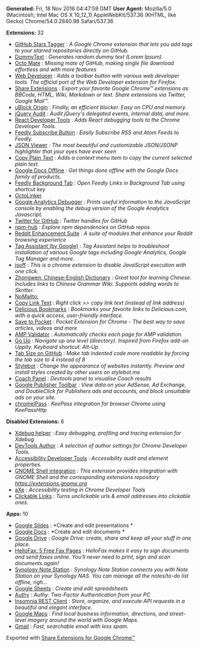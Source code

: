 **Generated:** Fri, 18 Nov 2016 04:47:59 GMT
**User Agent:** Mozilla/5.0 (Macintosh; Intel Mac OS X 10_12_1) AppleWebKit/537.36 (KHTML, like Gecko) Chrome/54.0.2840.98 Safari/537.36

**Extensions:** 32

 - [GitHub Stars Tagger](https://chrome.google.com/webstore/detail/aaihhjepepgajmehjdmfkofegfddcabc) : *A Google Chrome extension that lets you add tags to your starred repositories directly on GitHub.*
 - [DummyText](https://chrome.google.com/webstore/detail/ahnionhaccolmddlboaklelpadaeafbj) : *Generates random dummy text (Lorem Ipsum).*
 - [Octo Mate](https://chrome.google.com/webstore/detail/baggcehellihkglakjnmnhpnjmkbmpkf) : *Missing mate of GitHub, making single file download effortless and with more features*
 - [Web Developer](https://chrome.google.com/webstore/detail/bfbameneiokkgbdmiekhjnmfkcnldhhm) : *Adds a toolbar button with various web developer tools. The official port of the Web Developer extension for Firefox.*
 - [Share Extensions](https://chrome.google.com/webstore/detail/chdafcbnfkfenoeejpaeenpdamhmalhe) : *Export your favorite Google Chrome™ extensions as BBCode, HTML, Wiki, Markdown or text. Share extensions via Twitter, Google Mail™.*
 - [uBlock Origin](https://chrome.google.com/webstore/detail/cjpalhdlnbpafiamejdnhcphjbkeiagm) : *Finally, an efficient blocker. Easy on CPU and memory.*
 - [jQuery Audit](https://chrome.google.com/webstore/detail/dhhnpbajdcgdmbbcoakfhmfgmemlncjg) : *Audit jQuery's delegated events, internal data, and more.*
 - [React Developer Tools](https://chrome.google.com/webstore/detail/fmkadmapgofadopljbjfkapdkoienihi) : *Adds React debugging tools to the Chrome Developer Tools.*
 - [Feedly Subscribe Button](https://chrome.google.com/webstore/detail/gbbnddjfcllebfcnihfgmdplgaiejepc) : *Easily Subscribe RSS and Atom Feeds to Feedly.*
 - [JSON Viewer](https://chrome.google.com/webstore/detail/gbmdgpbipfallnflgajpaliibnhdgobh) : *The most beautiful and customizable JSON/JSONP highlighter that your eyes have ever seen*
 - [Copy Plain Text](https://chrome.google.com/webstore/detail/gfkjbblipihgggjiinobdmkfemadjeef) : *Adds a context menu item to copy the current selected plain text.*
 - [Google Docs Offline](https://chrome.google.com/webstore/detail/ghbmnnjooekpmoecnnnilnnbdlolhkhi) : *Get things done offline with the Google Docs family of products.*
 - [Feedly Background Tab](https://chrome.google.com/webstore/detail/gjlijkhcebalcchkhgaiflaooghmoegk) : *Open Feedly Links in Background Tab using shortcut key*
 - [OctoLinker](https://chrome.google.com/webstore/detail/jlmafbaeoofdegohdhinkhilhclaklkp) 
 - [Google Analytics Debugger](https://chrome.google.com/webstore/detail/jnkmfdileelhofjcijamephohjechhna) : *Prints useful information to the JavaScript console by enabling the debug version of the Google Analytics Javascript.*
 - [Twitter for GitHub](https://chrome.google.com/webstore/detail/joalalcafnlmimkfkihjbdgmphgedojc) : *Twitter handles for GitHub*
 - [npm-hub](https://chrome.google.com/webstore/detail/kbbbjimdjbjclaebffknlabpogocablj) : *Explore npm dependencies on GitHub repos*
 - [Reddit Enhancement Suite](https://chrome.google.com/webstore/detail/kbmfpngjjgdllneeigpgjifpgocmfgmb) : *A suite of modules that enhance your Reddit browsing experience*
 - [Tag Assistant (by Google)](https://chrome.google.com/webstore/detail/kejbdjndbnbjgmefkgdddjlbokphdefk) : *Tag Assistant helps to troubleshoot installation of various Google tags including Google Analytics, Google Tag Manager and more.*
 - [jsoff](https://chrome.google.com/webstore/detail/kjhbibcocglfnpllfodaiabanmmegomm) : *This is a chrome extension to disable JavaScript execution with one click.*
 - [Zhongwen: Chinese-English Dictionary](https://chrome.google.com/webstore/detail/kkmlkkjojmombglmlpbpapmhcaljjkde) : *Great tool for learning Chinese. Includes links to Chinese Grammar Wiki. Supports adding words to Skritter.*
 - [NoMailto:](https://chrome.google.com/webstore/detail/kpjfofodmdaoclidmbinmjeihnokblej) 
 - [Copy Link Text](https://chrome.google.com/webstore/detail/lhdokmjpoambonhlpgcodobebebjdeil) : *Right click >> copy link text (instead of link address)*
 - [Delicious Bookmarks](https://chrome.google.com/webstore/detail/lnapbapmncaacbfijemonkinanfaebhm) : *Bookmarks your favorite links to Delicious.com, with a quick access, user-friendly interface.*
 - [Save to Pocket](https://chrome.google.com/webstore/detail/niloccemoadcdkdjlinkgdfekeahmflj) : *Pocket Extension for Chrome - The best way to save articles, videos and more*
 - [AMP Validator](https://chrome.google.com/webstore/detail/nmoffdblmcmgeicmolmhobpoocbbmknc) : *Automatically checks each page for AMP validation.*
 - [Go Up](https://chrome.google.com/webstore/detail/npbnnjfgilfknnbdbolmpbpoecedkdhg) : *Navigate up one level (directory). Inspired from Firefox add-on Uppity. Keyboard shortcut: Alt-Up*
 - [Tab Size on GitHub](https://chrome.google.com/webstore/detail/ofjbgncegkdemndciafljngjbdpfmbkn) : *Make tab indented code more readable by forcing the tab size to 4 instead of 8*
 - [Stylebot](https://chrome.google.com/webstore/detail/oiaejidbmkiecgbjeifoejpgmdaleoha) : *Change the appearance of websites instantly. Preview and install styles created by other users on stylebot.me*
 - [Coach Panel](https://chrome.google.com/webstore/detail/olecfjmnejnkjipoicfpneceppjeaemo) : *Devtools panel to visualise Coach results*
 - [Google Publisher Toolbar](https://chrome.google.com/webstore/detail/omioeahgfecgfpfldejlnideemfidnkc) : *View data on your AdSense, Ad Exchange, and DoubleClick for Publishers ads and accounts, and block unsuitable ads on your site.*
 - [chromeIPass](https://chrome.google.com/webstore/detail/ompiailgknfdndiefoaoiligalphfdae) : *KeePass integration for browser Chrome using KeePassHttp*

**Disabled Extensions:** 6
 - [Xdebug helper](https://chrome.google.com/webstore/detail/eadndfjplgieldjbigjakmdgkmoaaaoc) : *Easy debugging, profiling and tracing extension for Xdebug*
 - [DevTools Author](https://chrome.google.com/webstore/detail/egfhcfdfnajldliefpdoaojgahefjhhi) : *A selection of author settings for Chrome Developer Tools.*
 - [Accessibility Developer Tools](https://chrome.google.com/webstore/detail/fpkknkljclfencbdbgkenhalefipecmb) : *Accessibility audit and element properties.*
 - [GNOME Shell integration](https://chrome.google.com/webstore/detail/gphhapmejobijbbhgpjhcjognlahblep) : *This extension provides integration with GNOME Shell and the corresponding extensions repository https://extensions.gnome.org*
 - [aXe](https://chrome.google.com/webstore/detail/lhdoppojpmngadmnindnejefpokejbdd) : *Accessibility testing in Chrome Developer Tools*
 - [Clickable Links](https://chrome.google.com/webstore/detail/mgamelhnfokapndfdodnmfiningckjia) : *Turns unclickable urls & email addresses into clickable ones.*

**Apps:** 10
 - [Google Slides](https://chrome.google.com/webstore/detail/aapocclcgogkmnckokdopfmhonfmgoek) : *Create and edit presentations *
 - [Google Docs](https://chrome.google.com/webstore/detail/aohghmighlieiainnegkcijnfilokake) : *Create and edit documents *
 - [Google Drive](https://chrome.google.com/webstore/detail/apdfllckaahabafndbhieahigkjlhalf) : *Google Drive: create, share and keep all your stuff in one place.*
 - [HelloFax: 5 Free Fax Pages](https://chrome.google.com/webstore/detail/bocmleclimfnadgmcdgecijlblfcmfnm) : *HelloFax makes it easy to sign documents and send faxes online. You'll never need to print, sign and scan documents again!*
 - [Synology Note Station](https://chrome.google.com/webstore/detail/cpfefcnbolgjjabocpajaplcgpniphdd) : *Synology Note Station connects you with Note Station on your Synology NAS. You can manage all the notes/to-do list offline, righ...*
 - [Google Sheets](https://chrome.google.com/webstore/detail/felcaaldnbdncclmgdcncolpebgiejap) : *Create and edit spreadsheets*
 - [Authy](https://chrome.google.com/webstore/detail/gaedmjdfmmahhbjefcbgaolhhanlaolb) : *Authy: Two-Factor Authentication from your PC*
 - [Insomnia REST Client](https://chrome.google.com/webstore/detail/gmodihnfibbjdecbanmpmbmeffnmloel) : *Store, organize, and execute API requests in a beautiful and elegant interface.*
 - [Google Maps](https://chrome.google.com/webstore/detail/lneaknkopdijkpnocmklfnjbeapigfbh) : *Find local business information, directions, and street-level imagery around the world with Google Maps.*
 - [Gmail](https://chrome.google.com/webstore/detail/pjkljhegncpnkpknbcohdijeoejaedia) : *Fast, searchable email with less spam.*


Exported with [Share Extensions for Google Chrome™](https://chrome.google.com/webstore/detail/chdafcbnfkfenoeejpaeenpdamhmalhe)
